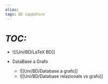 ```yaml
---
alias:
tags: BD zappatore
---
```


# *TOC:*

- ![[Uni/BD/LaTeX BD]]

- DataBase a Grafo
	- ![[Uni/BD/Database a grafo]]
	- ![[Uni/BD/Database relazionale vs grafo]]
